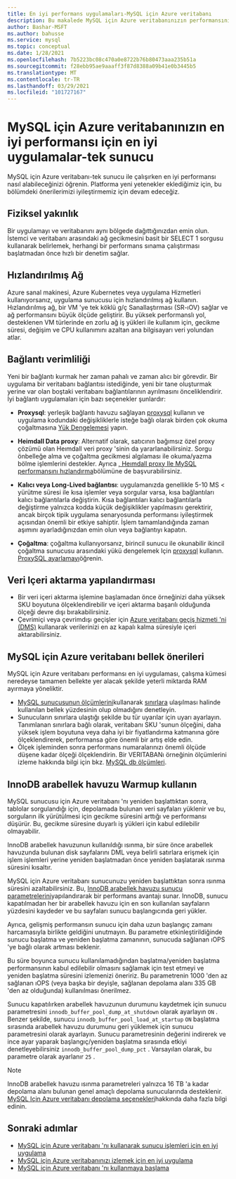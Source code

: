 ```yaml
---
title: En iyi performans uygulamaları-MySQL için Azure veritabanı
description: Bu makalede MySQL için Azure veritabanınızın performansını izlemeye ve ayarlamaya yönelik bazı öneriler açıklanmaktadır.
author: Bashar-MSFT
ms.author: bahusse
ms.service: mysql
ms.topic: conceptual
ms.date: 1/28/2021
ms.openlocfilehash: 7b5223bc08c470a0e8722b76b80473aaa235b51a
ms.sourcegitcommit: f28ebb95ae9aaaff3f87d8388a09b41e0b3445b5
ms.translationtype: MT
ms.contentlocale: tr-TR
ms.lasthandoff: 03/29/2021
ms.locfileid: "101727167"
---
```

# <a name="best-practices-for-optimal-performance-of-your-azure-database-for-mysql---single-server"></a>MySQL için Azure veritabanınızın en iyi performansı için en iyi uygulamalar-tek sunucu

MySQL için Azure veritabanı-tek sunucu ile çalışırken en iyi performansı nasıl alabileceğinizi öğrenin. Platforma yeni yetenekler eklediğimiz için, bu bölümdeki önerilerimizi iyileştirmemiz için devam edeceğiz.

## <a name="physical-proximity"></a>Fiziksel yakınlık

 Bir uygulamayı ve veritabanını aynı bölgede dağıttığınızdan emin olun. İstemci ve veritabanı arasındaki ağ gecikmesini basit bir SELECT 1 sorgusu kullanarak belirlemek, herhangi bir performans sınama çalıştırması başlatmadan önce hızlı bir denetim sağlar. 

## <a name="accelerated-networking"></a>Hızlandırılmış Ağ

Azure sanal makinesi, Azure Kubernetes veya uygulama Hizmetleri kullanıyorsanız, uygulama sunucusu için hızlandırılmış ağ kullanın. Hızlandırılmış ağ, bir VM 'ye tek köklü g/ç Sanallaştırması (SR-ıOV) sağlar ve ağ performansını büyük ölçüde geliştirir. Bu yüksek performanslı yol, desteklenen VM türlerinde en zorlu ağ iş yükleri ile kullanım için, gecikme süresi, değişim ve CPU kullanımını azaltan ana bilgisayarı veri yolundan atlar.

## <a name="connection-efficiency"></a>Bağlantı verimliliği

Yeni bir bağlantı kurmak her zaman pahalı ve zaman alıcı bir görevdir. Bir uygulama bir veritabanı bağlantısı istediğinde, yeni bir tane oluşturmak yerine var olan boştaki veritabanı bağlantılarının ayrılmasını önceliklendirir.  İyi bağlantı uygulamaları için bazı seçenekler şunlardır:

- **Proxysql**: yerleşik bağlantı havuzu sağlayan [proxysql](https://proxysql.com/) kullanın ve uygulama kodundaki değişikliklerle isteğe bağlı olarak birden çok okuma çoğaltmasına [Yük Dengelemesi](https://techcommunity.microsoft.com/t5/azure-database-for-mysql/load-balance-read-replicas-using-proxysql-in-azure-database-for/ba-p/880042) yapın.

- **Heimdall Data proxy**: Alternatif olarak, satıcının bağımsız özel proxy çözümü olan Heımdall veri proxy 'sinin da yararlanabilirsiniz. Sorgu önbelleğe alma ve çoğaltma gecikmesi algılaması ile okuma/yazma bölme işlemlerini destekler. Ayrıca [, Heımdall proxy Ile MySQL performansını hızlandırma](https://techcommunity.microsoft.com/t5/azure-database-for-mysql/accelerate-mysql-performance-with-the-heimdall-proxy/ba-p/1063349)bölümüne de başvurabilirsiniz.  

- **Kalıcı veya Long-Lived bağlantısı**: uygulamanızda genellikle 5-10 MS < yürütme süresi ile kısa işlemler veya sorgular varsa, kısa bağlantıları kalıcı bağlantılarla değiştirin. Kısa bağlantıları kalıcı bağlantılarla değiştirme yalnızca kodda küçük değişiklikler yapılmasını gerektirir, ancak birçok tipik uygulama senaryosunda performansı iyileştirmek açısından önemli bir etkiye sahiptir. İşlem tamamlandığında zaman aşımını ayarladığınızdan emin olun veya bağlantıyı kapatın.

- **Çoğaltma**: çoğaltma kullanıyorsanız, birincil sunucu ile okunabilir ikincil çoğaltma sunucusu arasındaki yükü dengelemek Için [proxysql](https://proxysql.com/) kullanın. [ProxySQL ayarlamayı](https://techcommunity.microsoft.com/t5/azure-database-for-mysql/scaling-an-azure-database-for-mysql-workload-running-on/ba-p/1105847)öğrenin.

## <a name="data-import-configurations"></a>Veri Içeri aktarma yapılandırması

- Bir veri içeri aktarma işlemine başlamadan önce örneğinizi daha yüksek SKU boyutuna ölçeklendirebilir ve içeri aktarma başarılı olduğunda ölçeği devre dışı bırakabilirsiniz.
- Çevrimiçi veya çevrimdışı geçişler için [Azure veritabanı geçiş hizmeti 'ni (DMS)](https://datamigration.microsoft.com/) kullanarak verilerinizi en az kapalı kalma süresiyle içeri aktarabilirsiniz. 

## <a name="azure-database-for-mysql-memory-recommendations"></a>MySQL için Azure veritabanı bellek önerileri

MySQL için Azure veritabanı performansı en iyi uygulaması, çalışma kümesi neredeyse tamamen bellekte yer alacak şekilde yeterli miktarda RAM ayırmaya yöneliktir. 

- [MySQL sunucusunun ölçümlerini](./concepts-monitoring.md)kullanarak [sınırlara](./concepts-pricing-tiers.md) ulaşılması halinde kullanılan bellek yüzdesinin olup olmadığını denetleyin. 
- Sunucuların sınırlara ulaştığı şekilde bu tür uyarılar için uyarı ayarlayın. Tanımlanan sınırlara bağlı olarak, veritabanı SKU 'sunun ölçeğini, daha yüksek işlem boyutuna veya daha iyi bir fiyatlandırma katmanına göre ölçeklendirerek, performansa göre önemli bir artış elde edin. 
- Ölçek işleminden sonra performans numaralarınızı önemli ölçüde düşene kadar ölçeği ölçeklendirin. Bir VERITABANı örneğinin ölçümlerini izleme hakkında bilgi için bkz. [MySQL db ölçümleri](./concepts-monitoring.md#metrics).
 
## <a name="use-innodb-buffer-pool-warmup"></a>InnoDB arabellek havuzu Warmup kullanın

MySQL sunucusu için Azure veritabanı 'nı yeniden başlattıktan sonra, tablolar sorgulandığı için, depolamada bulunan veri sayfaları yüklenir ve bu, sorguların ilk yürütülmesi için gecikme süresini arttığı ve performansı düşürür. Bu, gecikme süresine duyarlı iş yükleri için kabul edilebilir olmayabilir. 

InnoDB arabellek havuzunun kullanıldığı ısınma, bir süre önce arabellek havuzunda bulunan disk sayfalarını DML veya belirli satırlara erişmek için işlem işlemleri yerine yeniden başlatmadan önce yeniden başlatarak ısınma süresini kısaltır.

MySQL için Azure veritabanı sunucunuzu yeniden başlattıktan sonra ısınma süresini azaltabilirsiniz. Bu, [InnoDB arabellek havuzu sunucu parametrelerini](https://dev.mysql.com/doc/refman/8.0/en/innodb-preload-buffer-pool.html)yapılandırarak bir performans avantajı sunar. InnoDB, sunucu kapatılmadan her bir arabellek havuzu için en son kullanılan sayfaların yüzdesini kaydeder ve bu sayfaları sunucu başlangıcında geri yükler.

Ayrıca, gelişmiş performansın sunucu için daha uzun başlangıç zamanı harcamasıyla birlikte geldiğini unutmayın. Bu parametre etkinleştirildiğinde sunucu başlatma ve yeniden başlatma zamanının, sunucuda sağlanan ıOPS 'ye bağlı olarak artması beklenir. 

Bu süre boyunca sunucu kullanılamadığından başlatma/yeniden başlatma performansının kabul edilebilir olmasını sağlamak için test etmeyi ve yeniden başlatma süresini izlemenizi öneririz. Bu parametrenin 1000 'den az sağlanan ıOPS (veya başka bir deyişle, sağlanan depolama alanı 335 GB 'den az olduğunda) kullanılması önerilmez.

Sunucu kapatılırken arabellek havuzunun durumunu kaydetmek için sunucu parametresini `innodb_buffer_pool_dump_at_shutdown` olarak ayarlayın `ON` . Benzer şekilde, sunucu `innodb_buffer_pool_load_at_startup` `ON` başlatma sırasında arabellek havuzu durumunu geri yüklemek için sunucu parametresini olarak ayarlayın. Sunucu parametresinin değerini indirerek ve ince ayar yaparak başlangıç/yeniden başlatma sırasında etkiyi denetleyebilirsiniz `innodb_buffer_pool_dump_pct` . Varsayılan olarak, bu parametre olarak ayarlanır `25` .

> [!Note]
> InnoDB arabellek havuzu ısınma parametreleri yalnızca 16 TB 'a kadar depolama alanı bulunan genel amaçlı depolama sunucularında desteklenir. [MySQL Için Azure veritabanı depolama seçenekleri](./concepts-pricing-tiers.md#storage)hakkında daha fazla bilgi edinin.

## <a name="next-steps"></a>Sonraki adımlar

- [MySQL için Azure veritabanı 'nı kullanarak sunucu işlemleri için en iyi uygulama](concept-operation-excellence-best-practices.md) <br/>
- [MySQL için Azure veritabanınızı izlemek için en iyi uygulama](concept-monitoring-best-practices.md)<br/>
- [MySQL için Azure veritabanı 'nı kullanmaya başlama](quickstart-create-mysql-server-database-using-azure-portal.md)<br/>